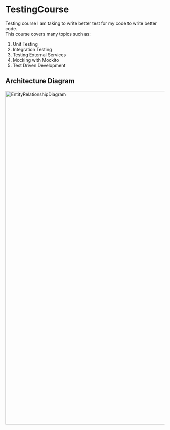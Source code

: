 # TestingCourse
Testing course I am taking to write better test for my code to write better code.<br />
This course covers many topics such as:
1) Unit Testing
2) Integration Testing
3) Testing External Services
4) Mocking with Mockito
5) Test Driven Development

## Architecture Diagram
<img width="1056" alt="EntityRelationshipDiagram" src="https://user-images.githubusercontent.com/77355023/182483427-e3ac12f8-f564-4d5f-8c38-640c9e280ba8.png">
